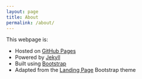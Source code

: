 ```yaml
---
layout: page
title: About
permalink: /about/
---
```


This webpage is:

* Hosted on [GitHub Pages](https://pages.github.com/)
* Powered by [Jekyll](http://jekyllrb.com/) 
* Built using [Bootstrap](http://getbootstrap.com/)
* Adapted from the [Landing Page](http://startbootstrap.com/template-overviews/landing-page/) Bootstrap theme